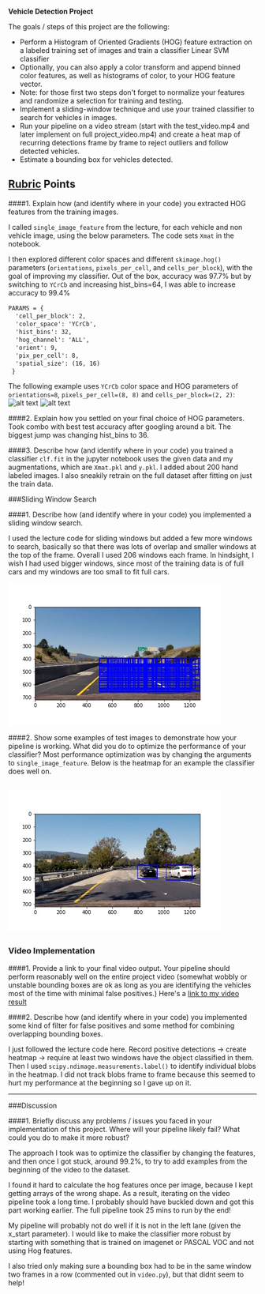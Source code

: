 **Vehicle Detection Project**

The goals / steps of this project are the following:

* Perform a Histogram of Oriented Gradients (HOG) feature extraction on a labeled training set of images and train a classifier Linear SVM classifier
* Optionally, you can also apply a color transform and append binned color features, as well as histograms of color, to your HOG feature vector.
* Note: for those first two steps don't forget to normalize your features and randomize a selection for training and testing.
* Implement a sliding-window technique and use your trained classifier to search for vehicles in images.
* Run your pipeline on a video stream (start with the test_video.mp4 and later implement on full project_video.mp4) and create a heat map of recurring detections frame by frame to reject outliers and follow detected vehicles.
* Estimate a bounding box for vehicles detected.

[//]: # (Image References)
[image1]: ./examples/car_features.png
[image1b]: ./examples/not_car_features.png
[image3]: ./examples/sliding_windows.jpg
[image4]: ./examples/test4.jpg

## [Rubric](https://review.udacity.com/#!/rubrics/513/view) Points

####1. Explain how (and identify where in your code) you extracted HOG features from the training images.

I called `single_image_feature` from the lecture, for each vehicle and non vehicle image, using the below parameters.
The code sets `Xmat` in the notebook.



I then explored different color spaces and different `skimage.hog()` parameters (`orientations`, `pixels_per_cell`, and `cells_per_block`), with the goal of improving my classifier. Out of the box, accuracy was 97.7% but by switching to `YCrCb` and increasing hist_bins=64, I was able to increase accuracy to 99.4%
```{python}
PARAMS = {
  'cell_per_block': 2,
  'color_space': 'YCrCb',
  'hist_bins': 32,
  'hog_channel': 'ALL',
  'orient': 9,
  'pix_per_cell': 8,
  'spatial_size': (16, 16)
 }
 ```

The following example uses `YCrCb` color space and HOG parameters of `orientations=8`, `pixels_per_cell=(8, 8)` and `cells_per_block=(2, 2)`:
![alt text][image1]
![alt text][image1b]


####2. Explain how you settled on your final choice of HOG parameters.
Took combo with best test accuracy after googling around a bit. The biggest jump was changing hist_bins to 36.


####3. Describe how (and identify where in your code) you trained a classifier 
`clf.fit` in the jupyter notebook uses the given data and my augmentations, which are `Xmat.pkl` and `y.pkl`.
I added about 200 hand labeled images. I also sneakily retrain on the full dataset after fitting on just the train data.


###Sliding Window Search

####1. Describe how (and identify where in your code) you implemented a sliding window search. 

I used the lecture code for sliding windows but added a few more windows to search, 
basically so that there was lots of overlap and smaller windows at the top of the frame.
Overall I used 206 windows each frame. In hindsight, I wish I had used bigger windows, since most of the training data is of full cars and my windows are too small to fit full cars.


![alt text][image3]

####2. Show some examples of test images to demonstrate how your pipeline is working.  What did you do to optimize the performance of your classifier?
Most performance optimization was by changing the arguments to `single_image_feature`.
Below is the heatmap for an example the classifier does well on.

![alt text][image4]
---

### Video Implementation

####1. Provide a link to your final video output.  Your pipeline should perform reasonably well on the entire project video (somewhat wobbly or unstable bounding boxes are ok as long as you are identifying the vehicles most of the time with minimal false positives.)
Here's a [link to my video result](./P5_final.mp4)


####2. Describe how (and identify where in your code) you implemented some kind of filter for false positives and some method for combining overlapping bounding boxes.

I just followed the lecture code here. Record positive detections -> create heatmap -> require at least two windows have the object classified in them.
Then I used `scipy.ndimage.measurements.label()` to identify individual blobs in the heatmap. 
I did not track blobs frame to frame because this seemed to hurt my performance at the beginning so I gave up on it.

---

###Discussion

####1. Briefly discuss any problems / issues you faced in your implementation of this project.  Where will your pipeline likely fail?  What could you do to make it more robust?

The approach I took was to optimize the classifier by changing the features, and then once I got stuck, around 99.2%,
to try to add examples from the beginning of the video to the dataset.

I found it hard to calculate the hog features once per image, because I kept getting arrays of the wrong shape.
As a result, iterating on the video pipeline took a long time. I probably should have buckled down and got this part working earlier.
The full pipeline took 25 mins to run by the end!

My pipeline will probably not do well if it is not in the left lane (given the x_start parameter). 
I would like to make the classifier more robust by starting with something that is trained on imagenet or PASCAL VOC and not using Hog features.

I also tried only making sure a bounding box had to be in the same window two frames in a row (commented out in `video.py`),
but that didnt seem to help!

